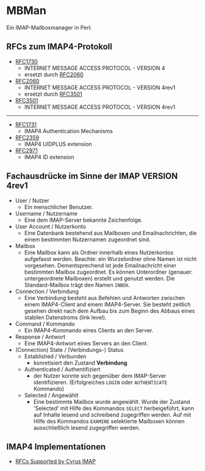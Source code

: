# MBMan
Ein IMAP-Mailboxmanager in Perl.

## RFCs zum IMAP4-Protokoll
* [RFC1730](https://tools.ietf.org/html/rfc1730) 
  * INTERNET MESSAGE ACCESS PROTOCOL - VERSION 4
  * ersetzt durch [RFC2060](https://tools.ietf.org/html/rfc2060)
* [RFC2060](https://tools.ietf.org/html/rfc2060)
  * INTERNET MESSAGE ACCESS PROTOCOL - VERSION 4rev1
  * ersetzt durch [RFC3501](https://tools.ietf.org/html/rfc3501)
* [RFC3501](https://tools.ietf.org/html/rfc3501)
  * INTERNET MESSAGE ACCESS PROTOCOL - VERSION 4rev1

---

* [RFC1731](https://tools.ietf.org/html/rfc1731)
  * IMAP4 Authentication Mechanisms
* [RFC2359](https://tools.ietf.org/html/rfc2359)
  * IMAP4 UIDPLUS extension
* [RFC2971](https://tools.ietf.org/html/rfc2971)
  * IMAP4 ID extension

## Fachausdrücke im Sinne der IMAP VERSION 4rev1

* User / Nutzer
  * Ein menschlicher Benutzer.
* Username / Nutzername
  * Eine dem IMAP-Server bekannte Zeichenfolge.
* User Account / Nutzerkonto
  * Eine Datenbank bestehend aus Mailboxen und Emailnachrichten, die einem bestimmten Nutzernamen zugeordnet sind.
* Mailbox
  * Eine Mailbox kann als Ordner innerhalb eines Nutzerkontos aufgefasst werden. Beachte: ein Wurzelordner ohne Namen ist nicht vorgesehen. Dementsprechend ist jede Emailnachricht einer bestimmten Mailbox zugeordnet. Es können Unterordner (genauer: untergeordnete Mailboxen) erstellt und genutzt werden. Die Standard-Mailbox trägt den Namen `INBOX`.
* Connection / Verbindung
  * Eine Verbindung besteht aus Befehlen und Antworten zwischen einem IMAP4-Client and einem IMAP4-Server. Sie besteht zeitlich gesehen direkt nach dem Aufbau bis zum Beginn des Abbaus eines stabilen Datenstroms (link level).
* Command / Kommando
  * Ein IMAP4-Kommando eines Clients an den Server.
* Response / Antwort
  * Eine IMAP4-Antwort eines Servers an den Client.
* (Connection) State / (Verbindungs-) Status
  * Established / Verbunden
    * konretisiert den Zustand **Verbindung**.
  * Authenticated / Authentifiziert
    * der Nutzer konnte sich gegenüber dem IMAP-Server identifizieren. (Erfolgreiches `LOGIN` oder `AUTHENTICATE` Kommando)
  * Selected / Angewählt
    * Eine bestimmte Mailbox wurde angewählt. Wurde der Zustand 'Selected' mit Hilfe des Kommandos `SELECT` herbeigeführt, kann auf Inhalte lesend und schreibend zugegriffen werden. Auf mit Hilfe des Kommandos `EXAMINE` selektierte Mailboxen können ausschließlich lesend zugegriffen werden.

## IMAP4 Implementationen
* [RFCs Supported by Cyrus IMAP](https://github.com/cyrusimap/cyrus-imapd/blob/master/docsrc/imap/rfc-support.rst)
